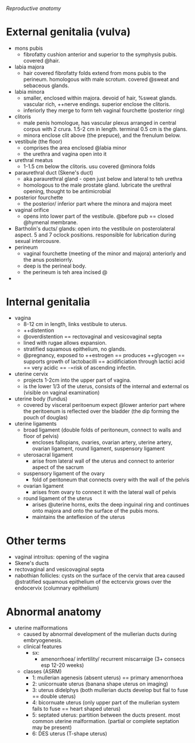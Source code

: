 ###### Reproductive anatomy



# External genitalia (vulva)
- mons pubis
    + fibrofatty cushion anterior and superior to the symphysis pubis. covered @hair. 
- labia majora
    + hair covered fibrofatty folds extend from mons pubis to the perineum. homologous with male scrotum. covered @sweat and sebaceous glands. 
- labia minora
    + smaller, enclosed within majora. devoid of hair, %sweat glands. vascular rich, ++nerve endings. superior enclose the clitoris.
    + inferiorly they merge to form teh vaginal fourchette (posterior ring)
- clitoris
    + male penis homologue, has vascular plexus arranged in central corpus with 2 crura. 1.5-2 cm in length. terminal 0.5 cm is the glans. 
    + minora enclose clit above (the prepuce), and the frenulum below. 
- vestibule (the floor)
    + comprises the area enclosed @labia minor 
    + the urethra and vagina open into it
- urethral meatus
    + 1-1.5 cm below the clitoris. usu covered @minora folds
- paraurethral duct (Skene's duct)
    + aka paraurethral gland - open just below and lateral to teh urethra
    + homologous to the male prostate gland. lubricate the urethral opening, thought to be antimicrobial
- posterior fourchette
    + the posterior/ inferior part where the minora and majora meet
- vaginal orifice
    + opens into lower part of the vestibule. @before pub == closed @hymenal membrane.
- Bartholin's ducts/ glands: open into the vestibule on posterolateral aspect. 5 and 7 oclock positions. responsible for lubrication during sexual intercousre. 
- perineum
    + vaginal fourchette (meeting of the minor and majora) anteriorly and the anus posteiorrly. 
    + deep is the perineal body. 
    + the perineum is teh area incised @
- 

# Internal genitalia
- vagina
    + 8-12 cm in length, links vestibule to uterus. 
    + ++distention
    + @overdistention == rectovaginal and vesicovaginal septa
    + lined with rugae allows expansion. 
    + stratified squamous epithelium, no glands. 
    + @pregnancy, exposed to ++estrogen == produces ++glycogen == supports growth of lactobacilli == acidificiation through lactici acid == very acidic == -=risk of ascending infectin.
- uterine cervix
    + projects 1-2cm into the upper part of vagina.
    + is the lower 1/3 of the uterus, consists of the internal and external os (visible on vaginal examination)
- uterine body (fundus)
    + covered by visceral peritoenum expect @lower anterior part where the peritoenum is reflected over the bladder (the dip forming the pouch of douglas)
- uterine ligaments
    + broad ligament (double folds of peritoneum, connect to walls and floor of pelvis)
        * encloses fallopians, ovaries, ovarian artery, uterine artery, ovarian ligament, round ligament, suspensory ligament
    + uterosacral ligament
        * arise from lateral wall of the uterus and connect to anterior aspect of the sacrum
    + suspensory ligament of the ovary
        * fold of peritoneum that connects overy with the wall of the pelvis
    + ovarian ligament
        * arises from ovary to connect it with the lateral wall of pelvis
    + round ligament of the uterus
        * arises @uterine horns, exits the deep inguinal ring and continues onto majora and onto the surface of the pubis mons. 
        * maintains the anteflexion of the uterus

# Other terms
- vaginal introitus: opening of the vagina
- Skene's ducts
- rectovaginal and vesicovaginal septa
- nabothian follicles: cysts on the surface of the cervix that area caused @stratified squamous epithelium of the ectcervix grows over the endocervix (columnary epithelium)


# Abnormal anatomy
- uterine malformations 
    + caused by abnormal development of the mullerian ducts during embryogenesis. 
    + clinical features
        * sx:
            - amenorrhoea/ infertility/ recurrent miscarraige (3+ consecs esp 12-20 weeks)
    + classes (ASRM)
        * 1: mullerian agenesis (absent uterus) == primary amenorrhoea
        * 2: unicornuate uterus (banana shape uterus on imaging)
        * 3: uterus didelphys (both mullerian ducts develop but fial to fuse == double uterus)
        * 4: bicornuate uterus (only upper part of the mullerian system fails to fuse == heart shaped uterus)
        * 5: septated uterus: partition between the ducts present. most common uterine malformation. (partial or complete septation may be present)
        * 6: DES uterus (T-shape uterus)
